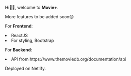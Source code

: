 Hi👋🏽, welcome to <b>Movie+</b>.

More features to be added soon😊

For <b>Frontend</b>:
<li>ReactJS</li>
<li>For styling, Bootstrap </li>

For <b>Backend</b>:
<li>API from https://www.themoviedb.org/documentation/api </li>

Deployed on Netlify.
